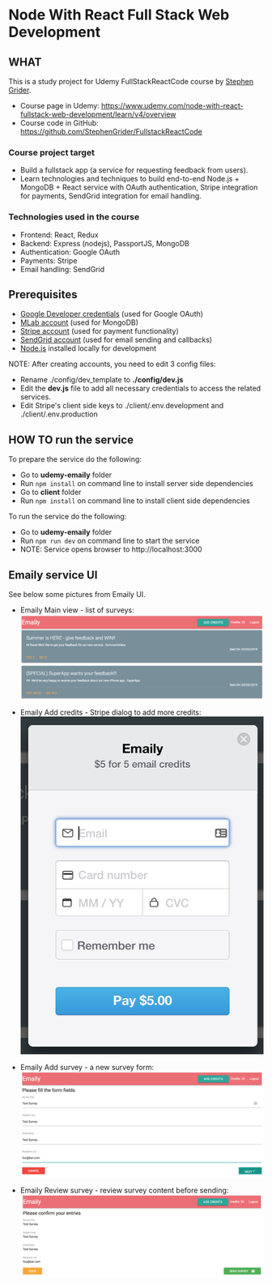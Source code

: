 # Node With React Full Stack Web Development

## WHAT

This is a study project for Udemy FullStackReactCode course by [Stephen Grider](https://www.udemy.com/user/sgslo/).

* Course page in Udemy: https://www.udemy.com/node-with-react-fullstack-web-development/learn/v4/overview
* Course code in GitHub: https://github.com/StephenGrider/FullstackReactCode

### Course project target

* Build a fullstack app (a service for requesting feedback from users).
* Learn technologies and techniques to build end-to-end Node.js + MongoDB + React service with OAuth authentication, Stripe integration for payments, SendGrid integration for email handling.

### Technologies used in the course

* Frontend: React, Redux
* Backend: Express (nodejs), PassportJS, MongoDB
* Authentication: Google OAuth
* Payments: Stripe
* Email handling: SendGrid

## Prerequisites

* [Google Developer credentials](https://console.developers.google.com) (used for Google OAuth)
* [MLab account](https://mlab.com/) (used for MongoDB)
* [Stripe account](https://stripe.com/) (used for payment functionality)
* [SendGrid account](https://sendgrid.com/) (used for email sending and callbacks)
* [Node.js](https://nodejs.org/) installed locally for development

NOTE: After creating accounts, you need to edit 3 config files:

* Rename ./config/dev_template to **./config/dev.js**
* Edit the **dev.js** file to add all necessary credentials to access the related services.
* Edit Stripe's client side keys to ./client/.env.development and ./client/.env.production

## HOW TO run the service

To prepare the service do the following:

* Go to **udemy-emaily** folder
* Run `npm install` on command line to install server side dependencies
* Go to **client** folder
* Run `npm install` on command line to install client side dependencies

To run the service do the following:

* Go to **udemy-emaily** folder
* Run `npm run dev` on command line to start the service
* NOTE: Service opens browser to http://localhost:3000

## Emaily service UI

See below some pictures from Emaily UI.

* Emaily Main view - list of surveys:
  ![Emaily Main view - list of surveys](./Udemy-Emaily-pic-1.png)

* Emaily Add credits - Stripe dialog to add more credits:
  ![Emaily Add credits - Stripe dialog to add more credits](./Udemy-Emaily-pic-2.png)

* Emaily Add survey - a new survey form:
  ![Emaily Add survey - a new survey form](./Udemy-Emaily-pic-3.png)

* Emaily Review survey - review survey content before sending:
  ![Emaily Review survey - review survey content before sending](./Udemy-Emaily-pic-4.png)
